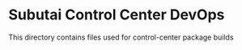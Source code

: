 # Subutai Control Center DevOps

This directory contains files used for control-center package builds
